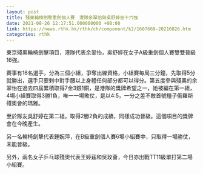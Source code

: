 ```yaml
---
layout: post
title: 殘奧輪椅劍擊重劍個人賽　港隊余翠怡與吳舒婷晉十六強
date: 2021-08-26 12:17:51.000000000 +08:00
link: https://news.rthk.hk/rthk/ch/component/k2/1607669-20210826.htm
categories: rthk
---
```


東京殘奧輪椅劍擊項目，港隊代表余翠怡，吳舒婷在女子A級重劍個人賽雙雙晉級16強。

賽事有16名選手，分為三個小組，爭奪出線資格，小組賽每局三分鐘，先取得5分就勝出，選手只要剌中對手腰以上身體任何部分都可以得分。第五度參與殘奧的余翠怡在過去四屆累積取得7金3銀1銅，是港隊的獎牌希望之一，她被編在第一組，4場小組賽取得3勝1負，唯一一場敗仗，是以4:5，一分之差不敵首號種子俄羅斯殘奧會的瑪雅。

至於隊友吳舒婷在第二組，取得2勝2負的成績，同樣成功晉級。這個項目的獎牌會在今晚產生。

另一名輪椅劍擊代表鍾婉萍，在B級重劍個人賽6場小組賽中，只取得一場勝仗，未能晉級。

另外，兩名女子乒乓球殘奧代表王婷莛和吳玫薈，今日亦出戰TT11級單打第二場小組賽。
